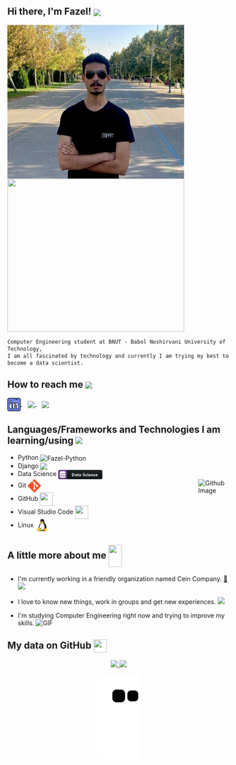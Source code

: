 ## Hi there, I'm Fazel! <img src="https://media.giphy.com/media/fYSnHlufseco8Fh93Z/giphy.gif" align="center" width="30">
  
<img src="photo-of-me.jpg" width="400" align="center" /> &nbsp;&nbsp;&nbsp;<img src="https://user-images.githubusercontent.com/70382532/138322189-2db8df52-9dcb-40a0-88a8-c365466bd33d.gif" height="347" width="400" align="center" />

``` 
Computer Engineering student at BNUT - Babol Noshirvani University of Technology, 
I am all fascinated by technology and currently I am trying my best to become a data scientist. 
``` 
## How to reach me <img src="https://github.com/SP-XD/SP-XD/blob/main/images/letterbox.gif?raw=true" width="25" align="center" />
<a href="https://www.linkedin.com/in/mohammadfazel-abdhaghighi-33912a234/" target="_blank"><img align="center" width="30" src="https://raw.githubusercontent.com/AbhishekMaira10/AbhishekMaira10/master/linkedin.png?raw=true"> </a>&nbsp;&nbsp;
<a href="mailto:fazel.haghighi1399@gmail.com"> <img src="https://img.icons8.com/fluent/48/000000/gmail.png" align="center" width="30"/> </a>&nbsp;&nbsp;
<a href="https://t.me/pingpongplayer" target="_blank"><img align="center" width="70" src="https://img.shields.io/badge/-Telegram-blue?style=for-the-badge&logo=Telegram&logoColor=white"> </a>

## Languages/Frameworks and Technologies I am learning/using <img lign="center" width="30" src="https://media.giphy.com/media/WUlplcMpOCEmTGBtBW/giphy.gif"> 

  - Python <img align="center" alt="Fazel-Python" height="30" width="30" src="https://i.giphy.com/media/LMt9638dO8dftAjtco/200.webp">
  - Django <img align="center" width="70" src="https://img.shields.io/badge/-Django-092E20?style=flat-square&logo=Django&logoColor=ffffff">
  - Data Science <img align="center" width="100" src="https://raw.githubusercontent.com/8bithemant/8bithemant/master/svg/dev/misc/datascience.svg">
  - Git <img align="center" height="30" width="30" src="https://raw.githubusercontent.com/devicons/devicon/master/icons/git/git-original.svg">
  <img width="15%" align="right" alt="Github Image" src="https://github.com/SP-XD/SP-XD/blob/main/images/linux_rounded.gif?raw=true" /><br>
  - GitHub <img align="center" height="30" width="30" src="https://i.giphy.com/media/KzJkzjggfGN5Py6nkT/200.webp">
  - Visual Studio Code <img align="center" height="30" width="30" src="https://i.giphy.com/media/IdyAQJVN2kVPNUrojM/200.webp">
  - Linux <img align="center" height="30" width="30" src="https://raw.githubusercontent.com/devicons/devicon/master/icons/linux/linux-original.svg">

## A little more about me <img align="center" height="50" width="30" src="https://media.giphy.com/media/VgCDAzcKvsR6OM0uWg/giphy.gif"> 

- I'm currently working in a friendly organization named Cein Company. [:link:](https://github.com/Cein-Company) <img src="https://media.giphy.com/media/LnQjpWaON8nhr21vNW/giphy.gif" width="60">

- I love to know new things, work in groups and get new experiences. <img src="https://github.com/SP-XD/SP-XD/blob/main/images/hyperkitty.gif?raw=true" width="20" /> 

- I'm studying Computer Engineering right now and trying to improve my skills. <img alt="GIF" src="https://github.com/SP-XD/SP-XD/blob/main/images/Developer.gif" width="30" /> 

## My data on GitHub <img align="center" height="30" width="30" src="https://i.giphy.com/media/KzJkzjggfGN5Py6nkT/200.webp">

<div align="center">
  <a href="https://github.com/FazelHaghighi">
  <img height="180em" src="https://github-readme-stats.vercel.app/api?username=FazelHaghighi&show_icons=true&theme=dracula&include_all_commits=true&count_private=true"/>
  <img height="180em" src="https://github-readme-stats.vercel.app/api/top-langs/?username=FazelHaghighi&layout=compact&langs_count=7&theme=dracula"/>
 
   ![Snake animation](https://github.com/rafaballerini/rafaballerini/blob/output/github-contribution-grid-snake.svg)

</div> 
